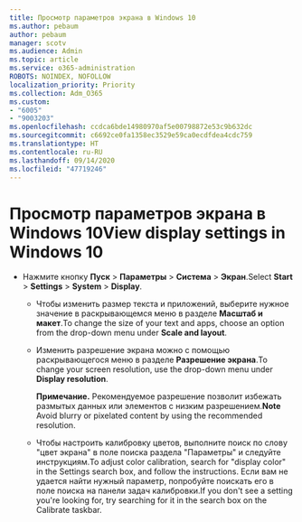 ```yaml
---
title: Просмотр параметров экрана в Windows 10
ms.author: pebaum
author: pebaum
manager: scotv
ms.audience: Admin
ms.topic: article
ms.service: o365-administration
ROBOTS: NOINDEX, NOFOLLOW
localization_priority: Priority
ms.collection: Adm_O365
ms.custom:
- "6005"
- "9003203"
ms.openlocfilehash: ccdca6bde14980970af5e00798872e53c9b632dc
ms.sourcegitcommit: c6692ce0fa1358ec3529e59ca0ecdfdea4cdc759
ms.translationtype: HT
ms.contentlocale: ru-RU
ms.lasthandoff: 09/14/2020
ms.locfileid: "47719246"
---
```

# <a name="view-display-settings-in-windows-10"></a><span data-ttu-id="0ec34-102">Просмотр параметров экрана в Windows 10</span><span class="sxs-lookup"><span data-stu-id="0ec34-102">View display settings in Windows 10</span></span>

- <span data-ttu-id="0ec34-103">Нажмите кнопку **Пуск**  > **Параметры**  > **Система** > **Экран**.</span><span class="sxs-lookup"><span data-stu-id="0ec34-103">Select **Start**  > **Settings**  > **System** > **Display**.</span></span>
    -  <span data-ttu-id="0ec34-104">Чтобы изменить размер текста и приложений, выберите нужное значение в раскрывающемся меню в разделе **Масштаб и макет**.</span><span class="sxs-lookup"><span data-stu-id="0ec34-104">To change the size of your text and apps, choose an option from the drop-down menu under  **Scale and layout**.</span></span>
    - <span data-ttu-id="0ec34-105">Изменить разрешение экрана можно с помощью раскрывающегося меню в разделе **Разрешение экрана**.</span><span class="sxs-lookup"><span data-stu-id="0ec34-105">To change your screen resolution, use the drop-down menu under **Display resolution**.</span></span>
     
      <span data-ttu-id="0ec34-106">**Примечание.** Рекомендуемое разрешение позволит избежать размытых данных или элементов с низким разрешением.</span><span class="sxs-lookup"><span data-stu-id="0ec34-106">**Note** Avoid blurry or pixelated content by using the recommended resolution.</span></span>
    - <span data-ttu-id="0ec34-107">Чтобы настроить калибровку цветов, выполните поиск по слову "цвет экрана" в поле поиска раздела "Параметры" и следуйте инструкциям.</span><span class="sxs-lookup"><span data-stu-id="0ec34-107">To adjust color calibration, search for "display color" in the Settings search box, and follow the instructions.</span></span> <span data-ttu-id="0ec34-108">Если вам не удается найти нужный параметр, попробуйте поискать его в поле поиска на панели задач калибровки.</span><span class="sxs-lookup"><span data-stu-id="0ec34-108">If you don't see a setting you're looking for, try searching for it in the search box on the Calibrate taskbar.</span></span>
